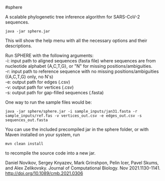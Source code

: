 #sphere

A scalable phylogenetic tree inference algorithm for SARS-CoV-2 sequences. 

```
java -jar sphere.jar 
```

This will show the help menu with all the necessary options and their descriptions.

Run SPHERE with the following arguments:  
  -i:  input path to aligned sequences (fasta file) where sequences are from nucleotide alphabet {A,C,T,G}, or "N" for missing positions/ambiguities.  
  -r:  input path to reference sequence with no missing positions/ambiguities ({A,C,T,G} only, no N's)  
  -e:  output path for edges (.csv)  
  -v:  output path for vertices (.csv)  
  -s:  output path for gap-filled sequences (.fasta)  
  

One way to run the sample files would be:

```
java -jar sphere/sphere.jar -i sample_inputs/jan31.fasta -r sample_inputs/ref.fas -v vertices_out.csv -e edges_out.csv -s sequences_out.fasta 
```

You can use the included precompiled jar in the sphere folder, or with Maven installed on your system, run 

```mvn clean install```

to recompile the source code into a new jar. 


Daniel Novikov, Sergey Knyazev, Mark Grinshpon, Pelin Icer, Pavel Skums, and Alex Zelikovsky. Journal of Computational Biology. Nov 2021.1130-1141. http://doi.org/10.1089/cmb.2021.0306
